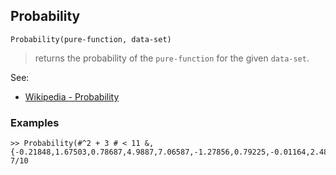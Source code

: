 ## Probability

```
Probability(pure-function, data-set)
```

> returns the probability of the `pure-function` for the given `data-set`. 
   

See:
* [Wikipedia - Probability](https://en.wikipedia.org/wiki/Probability)

### Examples

```
>> Probability(#^2 + 3 # < 11 &, {-0.21848,1.67503,0.78687,4.9887,7.06587,-1.27856,0.79225,-0.01164,2.48227,-0.07223})
7/10
```
